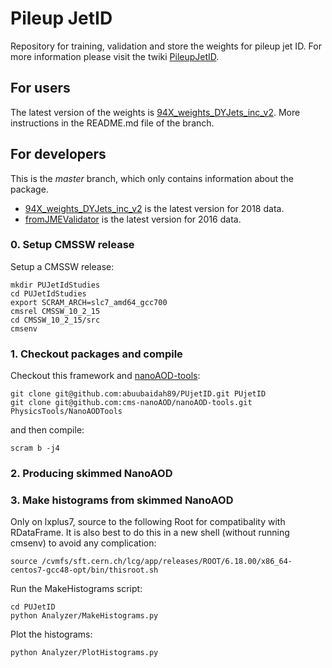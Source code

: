 # Pileup JetID

Repository for training, validation and store the weights for pileup jet ID.
For more information please visit the twiki [PileupJetID](https://twiki.cern.ch/twiki/bin/viewauth/CMS/PileupJetID).

## For users

The latest version of the weights is [94X_weights_DYJets_inc_v2](https://github.com/cms-jet/PUjetID/tree/94X_weights_DYJets_inc_v2). More instructions in the README.md file of the branch.


## For developers

This is the _master_ branch, which only contains information about the package. 
 * [94X_weights_DYJets_inc_v2](https://github.com/cms-jet/PUjetID/tree/94X_weights_DYJets_inc_v2) is the latest version for 2018 data.
 * [fromJMEValidator](https://github.com/cms-jet/PUjetID/tree/fromJMEValidator) is the latest version for 2016 data.


### 0. Setup CMSSW release

Setup a CMSSW release:
```
mkdir PUJetIdStudies
cd PUJetIdStudies
export SCRAM_ARCH=slc7_amd64_gcc700
cmsrel CMSSW_10_2_15
cd CMSSW_10_2_15/src
cmsenv
```

### 1. Checkout packages and compile

Checkout this framework and [nanoAOD-tools](https://github.com/cms-nanoAOD/nanoAOD-tools):
```
git clone git@github.com:abuubaidah89/PUjetID.git PUjetID
git clone git@github.com:cms-nanoAOD/nanoAOD-tools.git PhysicsTools/NanoAODTools
```
and then compile:
```
scram b -j4
```

### 2. Producing skimmed NanoAOD

### 3. Make histograms from skimmed NanoAOD

Only on lxplus7, source to the following Root for compatibality with RDataFrame. It is also best to do this in a new shell (without running cmsenv) to avoid any complication:
```
source /cvmfs/sft.cern.ch/lcg/app/releases/ROOT/6.18.00/x86_64-centos7-gcc48-opt/bin/thisroot.sh
```
Run the MakeHistograms script:
```
cd PUJetID
python Analyzer/MakeHistograms.py
```
Plot the histograms:
```
python Analyzer/PlotHistograms.py
```
